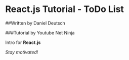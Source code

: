 React.js Tutorial - ToDo List
===
##Written by Daniel Deutsch

###Tutorial by Youtube Net Ninja

Intro for **React.js**

*Stay motivated!*
